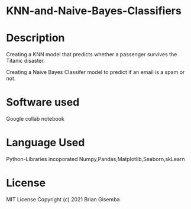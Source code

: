 # KNN-and-Naive-Bayes-Classifiers

# Description
Creating a KNN model that predicts whether a passenger survives the Titanic disaster.

Creating a Naive Bayes Classifer model to predict if an email is a spam or not.

# Software used
Google collab notebook

# Language Used

Python-Libraries incoporated Numpy,Pandas,Matplotlib,Seaborn,skLearn

# License
MIT License Copyright (c) 2021 Brian Gisemba


